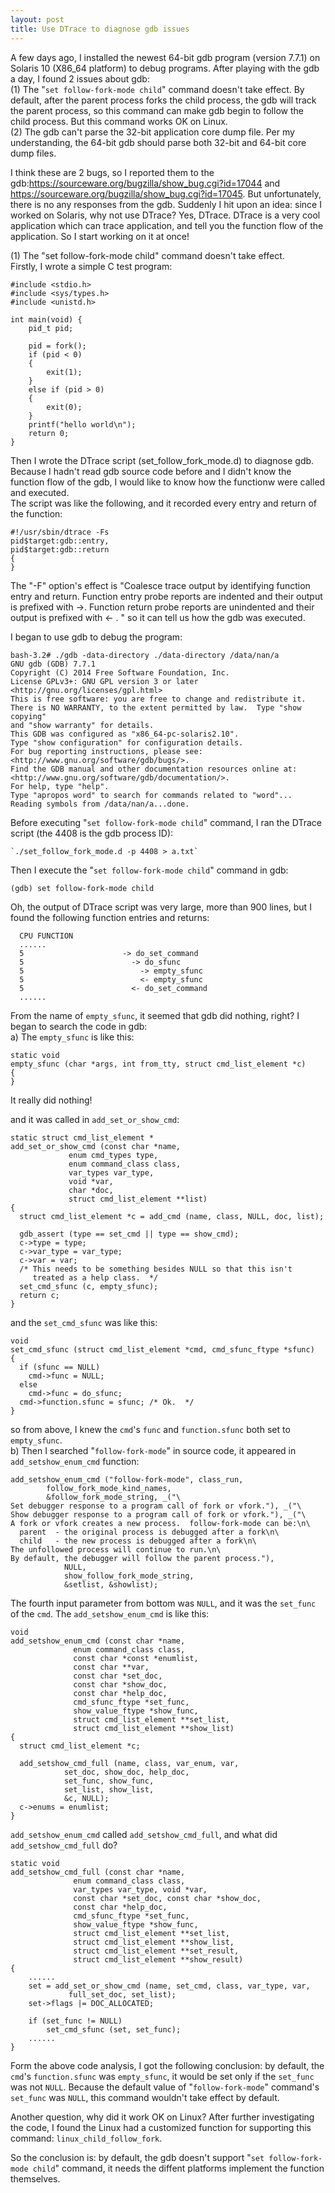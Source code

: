 ```yaml
---
layout: post
title: Use DTrace to diagnose gdb issues
---
```


A few days ago, I installed the newest 64-bit gdb program (version 7.7.1) on Solaris 10 (X86_64 platform) to debug programs. After playing with the gdb a day, I found 2 issues about gdb:  
(1) The "`set follow-fork-mode child`" command doesn't take effect. By default, after the parent process forks the child process, the gdb will track the parent process, so this command can make gdb begin to follow the child process. But this command works OK on Linux.  
(2) The gdb can't parse the 32-bit application core dump file. Per my understanding, the 64-bit gdb should parse both 32-bit and 64-bit core dump files.

I think these are 2 bugs, so I reported them to the gdb:https://sourceware.org/bugzilla/show_bug.cgi?id=17044 and https://sourceware.org/bugzilla/show_bug.cgi?id=17045. But unfortunately, there is no any responses from the gdb. Suddenly I hit upon an idea: since I worked on Solaris, why not use DTrace? Yes, DTrace. DTrace is a very cool application which can trace application, and tell you the function flow of the application. So I start working on it at once!

(1) The "set follow-fork-mode child" command doesn't take effect.  
Firstly, I wrote a simple C test program:

    #include <stdio.h>
    #include <sys/types.h>
    #include <unistd.h>
    
    int main(void) {
        pid_t pid;
    
        pid = fork();
        if (pid < 0)
        {
            exit(1);
        }
        else if (pid > 0)
        {
            exit(0);
        }
        printf("hello world\n");
        return 0;
    }
Then I wrote the DTrace script (set_follow_fork_mode.d) to diagnose gdb. Because I hadn't read gdb source code before and I didn't know the function flow of the gdb, I would like to know how the functionw were called and executed.  
The script was like the following, and it recorded every entry and return of the function:

    #!/usr/sbin/dtrace -Fs
    pid$target:gdb::entry,  
    pid$target:gdb::return
    {
    }
The "-F" option's effect is "Coalesce trace output by identifying function entry  and return. Function  entry  probe reports are indented and their output is prefixed with ->. Function return  probe reports are unindented and their output is prefixed with <- . " so it can tell us how the gdb was executed.

I began to use gdb to debug the program:

    bash-3.2# ./gdb -data-directory ./data-directory /data/nan/a
    GNU gdb (GDB) 7.7.1
    Copyright (C) 2014 Free Software Foundation, Inc.
    License GPLv3+: GNU GPL version 3 or later <http://gnu.org/licenses/gpl.html>
    This is free software: you are free to change and redistribute it.
    There is NO WARRANTY, to the extent permitted by law.  Type "show copying"
    and "show warranty" for details.
    This GDB was configured as "x86_64-pc-solaris2.10".
    Type "show configuration" for configuration details.
    For bug reporting instructions, please see:
    <http://www.gnu.org/software/gdb/bugs/>.
    Find the GDB manual and other documentation resources online at:
    <http://www.gnu.org/software/gdb/documentation/>.
    For help, type "help".
    Type "apropos word" to search for commands related to "word"...
    Reading symbols from /data/nan/a...done.
Before executing "`set follow-fork-mode child`" command, I ran the DTrace script (the 4408 is the gdb process ID):  

    `./set_follow_fork_mode.d -p 4408 > a.txt`

Then I execute the "`set follow-fork-mode child`" command in gdb:

    (gdb) set follow-fork-mode child
Oh, the output of DTrace script was very large, more than 900 lines, but I found the following function entries and returns:

      CPU FUNCTION        
      ......
      5                      -> do_set_command    
      5                        -> do_sfunc        
      5                          -> empty_sfunc   
      5                          <- empty_sfunc   
      5                        <- do_set_command
      ......

From the name of `empty_sfunc`, it seemed that gdb did nothing, right? I began to search the code in gdb:  
a) The `empty_sfunc` is like this:

    static void
    empty_sfunc (char *args, int from_tty, struct cmd_list_element *c)
    {
    }

It really did nothing!

and it was called in `add_set_or_show_cmd`:

    static struct cmd_list_element *
    add_set_or_show_cmd (const char *name,
    		     enum cmd_types type,
    		     enum command_class class,
    		     var_types var_type,
    		     void *var,
    		     char *doc,
    		     struct cmd_list_element **list)
    {
      struct cmd_list_element *c = add_cmd (name, class, NULL, doc, list);
    
      gdb_assert (type == set_cmd || type == show_cmd);
      c->type = type;
      c->var_type = var_type;
      c->var = var;
      /* This needs to be something besides NULL so that this isn't
         treated as a help class.  */
      set_cmd_sfunc (c, empty_sfunc);
      return c;
    }
and the `set_cmd_sfunc` was like this:

    void
    set_cmd_sfunc (struct cmd_list_element *cmd, cmd_sfunc_ftype *sfunc)
    {
      if (sfunc == NULL)
        cmd->func = NULL;
      else
        cmd->func = do_sfunc;
      cmd->function.sfunc = sfunc; /* Ok.  */
    }
so from above, I knew the `cmd`'s `func` and `function.sfunc` both set to `empty_sfunc`.  
b) Then I searched "`follow-fork-mode`" in source code, it appeared in `add_setshow_enum_cmd` function:

    add_setshow_enum_cmd ("follow-fork-mode", class_run,
			follow_fork_mode_kind_names,
			&follow_fork_mode_string, _("\
    Set debugger response to a program call of fork or vfork."), _("\
    Show debugger response to a program call of fork or vfork."), _("\
    A fork or vfork creates a new process.  follow-fork-mode can be:\n\
      parent  - the original process is debugged after a fork\n\
      child   - the new process is debugged after a fork\n\
    The unfollowed process will continue to run.\n\
    By default, the debugger will follow the parent process."),
    			NULL,
    			show_follow_fork_mode_string,
    			&setlist, &showlist);
The fourth input parameter from bottom was `NULL`, and it was the `set_func` of the `cmd`. The `add_setshow_enum_cmd` is like this:

    void
    add_setshow_enum_cmd (const char *name,
    		      enum command_class class,
    		      const char *const *enumlist,
    		      const char **var,
    		      const char *set_doc,
    		      const char *show_doc,
    		      const char *help_doc,
    		      cmd_sfunc_ftype *set_func,
    		      show_value_ftype *show_func,
    		      struct cmd_list_element **set_list,
    		      struct cmd_list_element **show_list)
    {
      struct cmd_list_element *c;
    
      add_setshow_cmd_full (name, class, var_enum, var,
    			set_doc, show_doc, help_doc,
    			set_func, show_func,
    			set_list, show_list,
    			&c, NULL);
      c->enums = enumlist;
    }

`add_setshow_enum_cmd` called `add_setshow_cmd_full`, and what did `add_setshow_cmd_full` do?

    static void
    add_setshow_cmd_full (const char *name,
    		      enum command_class class,
    		      var_types var_type, void *var,
    		      const char *set_doc, const char *show_doc,
    		      const char *help_doc,
    		      cmd_sfunc_ftype *set_func,
    		      show_value_ftype *show_func,
    		      struct cmd_list_element **set_list,
    		      struct cmd_list_element **show_list,
    		      struct cmd_list_element **set_result,
    		      struct cmd_list_element **show_result)
    {
        ......
        set = add_set_or_show_cmd (name, set_cmd, class, var_type, var,
			     full_set_doc, set_list);
        set->flags |= DOC_ALLOCATED;
        
        if (set_func != NULL)
            set_cmd_sfunc (set, set_func);
        ......
    }

Form the above code analysis, I got the following conclusion: by default, the `cmd`'s `function.sfunc` was `empty_sfunc`, it would be set only if the `set_func` was not `NULL`. Because the default value of "`follow-fork-mode`" command's `set_func` was `NULL`, this command wouldn't take effect by default.  

Another question, why did it work OK on Linux? After further investigating the code, I found the Linux had a customized function for supporting this command: `linux_child_follow_fork`.

So the conclusion is: by default, the gdb doesn't support "`set follow-fork-mode child`" command, it needs the diffent platforms implement the function themselves.